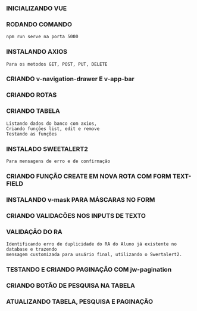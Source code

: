 
### INICIALIZANDO VUE

### RODANDO COMANDO
```
npm run serve na porta 5000
```
### INSTALANDO AXIOS
```
Para os metodos GET, POST, PUT, DELETE
```
### CRIANDO v-navigation-drawer E v-app-bar

### CRIANDO ROTAS

### CRIANDO TABELA
```
Listando dados do banco com axios,
Criando funções list, edit e remove
Testando as funções
```
### INSTALADO SWEETALERT2
```
Para mensagens de erro e de confirmação
```
### CRIANDO FUNÇÃO CREATE EM NOVA ROTA COM FORM TEXT-FIELD

### INSTALANDO v-mask PARA MÁSCARAS NO FORM

### CRIANDO VALIDACÕES NOS INPUTS DE TEXTO

### VALIDAÇÃO DO RA
```
Identificando erro de duplicidade do RA do Aluno já existente no database e trazendo
mensagem customizada para usuário final, utilizando o Swertalert2.
```
### TESTANDO E CRIANDO PAGINAÇÃO COM jw-pagination

### CRIANDO BOTÃO DE PESQUISA NA TABELA

### ATUALIZANDO TABELA, PESQUISA E PAGINAÇÃO


